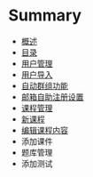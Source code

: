 # Summary

* [概述](README.md)
* [目录](chapter1.md)
* [用户管理](yong-hu-guan-li.md)
* [用户导入](yong-hu-dao-ru.md)
* [自动群组功能](zi-dong-qun-zu-gong-neng.md)
* [邮箱自助注册设置](you-xiang-zi-zhu-zhu-ce-she-zhi.md)
* [课程管理](xin-jian-ke-cheng.md)
* [新课程](xin-ke-cheng.md)
* [编辑课程内容](bian-ji-ke-cheng-nei-rong.md)
* 添加课件
* 题库管理
* 添加测试

